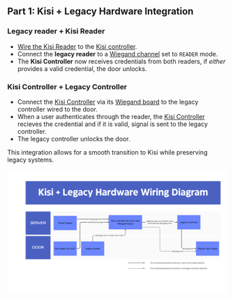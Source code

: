 ## Part 1: Kisi + Legacy Hardware Integration
### Legacy reader + Kisi Reader
- [Wire the Kisi Reader](https://docs.kisi.io/access_control/hardware/readers/kisi_reader_pro_2_1/wire_reader_pro_2_1) to the [Kisi controller](https://docs.kisi.io/access_control/hardware/controllers).
- Connect the **legacy reader** to a [Wiegand channel](https://docs.kisi.io/access_control/hardware/controllers/kisi_wiegand_board/wire_legacy_hardware) set to `READER` mode.
- The **Kisi Controller** now receives credentials from both readers, if *either* provides a valid credential, the door unlocks.

### Kisi Controller + Legacy Controller
- Connect the [Kisi Controller](https://docs.kisi.io/access_control/hardware/controllers) via its [Wiegand board](https://docs.kisi.io/access_control/hardware/controllers/kisi_wiegand_board/wire_legacy_hardware) to the legacy controller wired to the door.  
- When a user authenticates through the reader, the [Kisi Controller](https://docs.kisi.io/access_control/hardware/controllers) recieves the credential and if it is valid, signal is sent to the legacy controller.
- The legacy controller unlocks the door.

This integration allows for a smooth transition to Kisi while preserving legacy systems.  

![Kisi wiring diagram](./Kisi-wiring-diagram(1).png)
